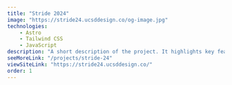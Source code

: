 ```yaml
---
title: "Stride 2024"
image: "https://stride24.ucsddesign.co/og-image.jpg"
technologies:
    - Astro
    - Tailwind CSS
    - JavaScript
description: "A short description of the project. It highlights key features and technologies."
seeMoreLink: "/projects/stride-24"
viewSiteLink: "https://stride24.ucsddesign.co/"
order: 1
---
```


